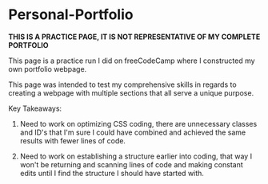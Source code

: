 # Personal-Portfolio

**THIS IS A PRACTICE PAGE, IT IS NOT REPRESENTATIVE OF MY COMPLETE PORTFOLIO**

This page is a practice run I did on freeCodeCamp where I constructed my own portfolio webpage.

This page was intended to test my comprehensive skills in regards to creating a webpage with multiple sections that all serve a unique purpose.

Key Takeaways:

1. Need to work on optimizing CSS coding, there are unnecessary classes and ID's that I'm sure I could have combined and achieved the same results with fewer lines of code.

2. Need to work on establishing a structure earlier into coding, that way I won't be returning and scanning lines of code and making constant edits until I find the structure I should have started with. 
